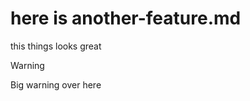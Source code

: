 # here is another-feature.md

<description>
this things looks great

> [!WARNING]
> Big warning over here
